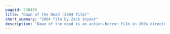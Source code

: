 ```yaml
---
pageid: 538455
title: "Dawn of the Dead (2004 film)"
short_summary: "2004 film by Zack Snyder"
description: "Dawn of the dead is an action-horror Film in 2004 directed by Zack Snyder in his directorial Debut with a Screenplay by James Gunn. A Remake of George A. The Film by Romero of the same Name in 1978 Stars an ensemble Cast that includes Mekhi Phifer ving Rhames and Sarah Polley. Scott Reiniger Tom Savini and ken Foree also appear in the original Film. Set in Milwaukee the Film follows a Group of Survivors who take Refuge in an upscale Suburban shopping Mall during a Zombie Apocalypse."
---
```

